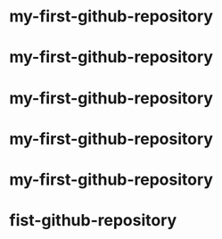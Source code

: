 # my-first-github-repository
# my-first-github-repository
# my-first-github-repository
# my-first-github-repository
# my-first-github-repository
# fist-github-repository
